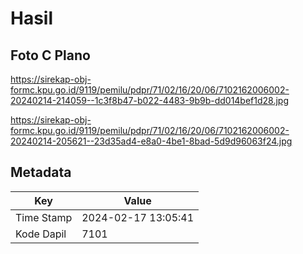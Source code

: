 # Hasil

## Foto C Plano

https://sirekap-obj-formc.kpu.go.id/9119/pemilu/pdpr/71/02/16/20/06/7102162006002-20240214-214059--1c3f8b47-b022-4483-9b9b-dd014bef1d28.jpg

https://sirekap-obj-formc.kpu.go.id/9119/pemilu/pdpr/71/02/16/20/06/7102162006002-20240214-205621--23d35ad4-e8a0-4be1-8bad-5d9d96063f24.jpg


## Metadata

| Key        | Value               |
| ---------- | ------------------- |
| Time Stamp | 2024-02-17 13:05:41 |
| Kode Dapil | 7101                |



